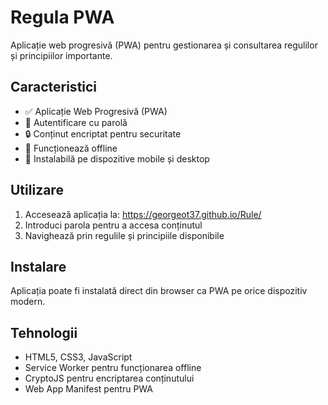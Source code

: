 # Regula PWA

Aplicație web progresivă (PWA) pentru gestionarea și consultarea regulilor și principiilor importante.

## Caracteristici

- ✅ Aplicație Web Progresivă (PWA)
- 🔐 Autentificare cu parolă
- 🔒 Conținut encriptat pentru securitate
- 📱 Funcționează offline
- 💾 Instalabilă pe dispozitive mobile și desktop

## Utilizare

1. Accesează aplicația la: https://georgeot37.github.io/Rule/
2. Introduci parola pentru a accesa conținutul
3. Navighează prin regulile și principiile disponibile

## Instalare

Aplicația poate fi instalată direct din browser ca PWA pe orice dispozitiv modern.

## Tehnologii

- HTML5, CSS3, JavaScript
- Service Worker pentru funcționarea offline
- CryptoJS pentru encriptarea conținutului
- Web App Manifest pentru PWA